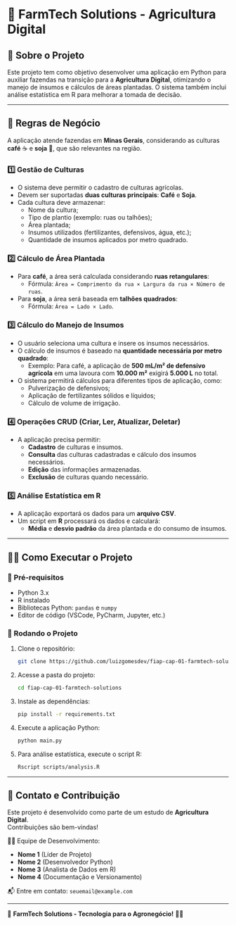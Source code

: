 # 🌱 FarmTech Solutions - Agricultura Digital

## 📖 Sobre o Projeto
Este projeto tem como objetivo desenvolver uma aplicação em Python para auxiliar fazendas na transição para a **Agricultura Digital**, otimizando o manejo de insumos e cálculos de áreas plantadas. O sistema também inclui análise estatística em R para melhorar a tomada de decisão.

---

## 📜 **Regras de Negócio**
A aplicação atende fazendas em **Minas Gerais**, considerando as culturas **café** ☕ e **soja** 🌾, que são relevantes na região.  

### 1️⃣ **Gestão de Culturas**
- O sistema deve permitir o cadastro de culturas agrícolas.  
- Devem ser suportadas **duas culturas principais**: **Café** e **Soja**.  
- Cada cultura deve armazenar:
  - Nome da cultura;
  - Tipo de plantio (exemplo: ruas ou talhões);
  - Área plantada;
  - Insumos utilizados (fertilizantes, defensivos, água, etc.);
  - Quantidade de insumos aplicados por metro quadrado.

### 2️⃣ **Cálculo de Área Plantada**
- Para **café**, a área será calculada considerando **ruas retangulares**:  
  - Fórmula: `Área = Comprimento da rua × Largura da rua × Número de ruas`.  
- Para **soja**, a área será baseada em **talhões quadrados**:  
  - Fórmula: `Área = Lado × Lado`.  

### 3️⃣ **Cálculo do Manejo de Insumos**
- O usuário seleciona uma cultura e insere os insumos necessários.  
- O cálculo de insumos é baseado na **quantidade necessária por metro quadrado**:
  - Exemplo: Para café, a aplicação de **500 mL/m² de defensivo agrícola** em uma lavoura com **10.000 m²** exigirá **5.000 L** no total.
- O sistema permitirá cálculos para diferentes tipos de aplicação, como:
  - Pulverização de defensivos;
  - Aplicação de fertilizantes sólidos e líquidos;
  - Cálculo de volume de irrigação.

### 4️⃣ **Operações CRUD (Criar, Ler, Atualizar, Deletar)**
- A aplicação precisa permitir:
  - **Cadastro** de culturas e insumos.
  - **Consulta** das culturas cadastradas e cálculo dos insumos necessários.
  - **Edição** das informações armazenadas.
  - **Exclusão** de culturas quando necessário.

### 5️⃣ **Análise Estatística em R**
- A aplicação exportará os dados para um **arquivo CSV**.
- Um script em **R** processará os dados e calculará:
  - **Média** e **desvio padrão** da área plantada e do consumo de insumos.

---

## 👨‍💻 **Como Executar o Projeto**
### 🔹 Pré-requisitos
- Python 3.x  
- R instalado  
- Bibliotecas Python: `pandas` e `numpy`  
- Editor de código (VSCode, PyCharm, Jupyter, etc.)

### 🔹 Rodando o Projeto
1. Clone o repositório:
   ```bash
   git clone https://github.com/luizgomesdev/fiap-cap-01-farmtech-solutions
   ```
2. Acesse a pasta do projeto:
   ```bash
   cd fiap-cap-01-farmtech-solutions
   ```
3. Instale as dependências:
   ```bash
   pip install -r requirements.txt
   ```
4. Execute a aplicação Python:
   ```bash
   python main.py
   ```
5. Para análise estatística, execute o script R:
   ```bash
   Rscript scripts/analysis.R
   ```

---

## 📩 **Contato e Contribuição**
Este projeto é desenvolvido como parte de um estudo de **Agricultura Digital**.  
Contribuições são bem-vindas!  

👨‍💻 Equipe de Desenvolvimento:  
- **Nome 1** (Líder de Projeto)  
- **Nome 2** (Desenvolvedor Python)  
- **Nome 3** (Analista de Dados em R)  
- **Nome 4** (Documentação e Versionamento)  

📬 Entre em contato: `seuemail@example.com`

---

📌 **FarmTech Solutions - Tecnologia para o Agronegócio!** 🌱🚜
